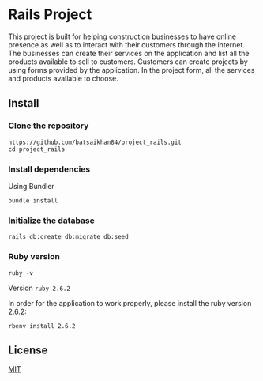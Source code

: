 # Rails Project

This project is built for helping construction businesses to have online presence as well as to interact with their customers through the internet. The businesses can create their services on the application and list all the products available to sell to customers. Customers can create projects by using forms provided by the application. In the project form, all the services and products available to choose.  
 

## Install

### Clone the repository

```shell
https://github.com/batsaikhan84/project_rails.git
cd project_rails
```
### Install dependencies

Using Bundler

```shell
bundle install
```

### Initialize the database
```shell
rails db:create db:migrate db:seed
```

### Ruby version
```shell
ruby -v
```
Version `ruby 2.6.2`

In order for the application to work properly, please install the ruby version 2.6.2:

```shell
rbenv install 2.6.2
```

## License
[MIT](https://choosealicense.com/licenses/mit/)

 

